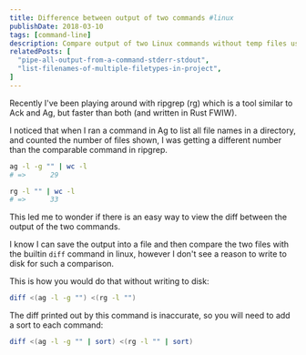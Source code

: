 ```yaml
---
title: Difference between output of two commands #linux
publishDate: 2018-03-10
tags: [command-line]
description: Compare output of two Linux commands without temp files using process substitution and diff.
relatedPosts: [
  "pipe-all-output-from-a-command-stderr-stdout",
  "list-filenames-of-multiple-filetypes-in-project",
]
---
```


Recently I've been playing around with ripgrep (rg) which is a tool similar to Ack and Ag, but faster than both (and written in Rust FWIW).

I noticed that when I ran a command in Ag to list all file names in a directory, and counted the number of files shown, I was getting a different number than the comparable command in ripgrep.

```bash
ag -l -g "" | wc -l
# =>      29
```

```bash
rg -l "" | wc -l
# =>      33
```

This led me to wonder if there is an easy way to view the diff between the output of the two commands.

I know I can save the output into a file and then compare the two files with the builtin `diff` command in linux, however I don't see a reason to write to disk for such a comparison.

This is how you would do that without writing to disk:

```bash
diff <(ag -l -g "") <(rg -l "")
```

The diff printed out by this command is inaccurate, so you will need to add a sort to each command:

```bash
diff <(ag -l -g "" | sort) <(rg -l "" | sort)
```
